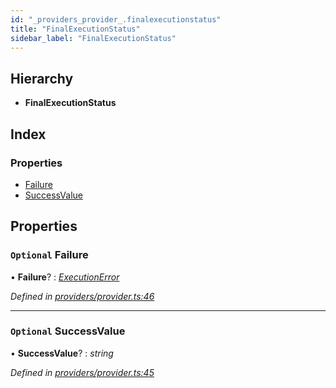 ```yaml
---
id: "_providers_provider_.finalexecutionstatus"
title: "FinalExecutionStatus"
sidebar_label: "FinalExecutionStatus"
---
```


## Hierarchy

* **FinalExecutionStatus**

## Index

### Properties

* [Failure](_providers_provider_.finalexecutionstatus.md#optional-failure)
* [SuccessValue](_providers_provider_.finalexecutionstatus.md#optional-successvalue)

## Properties

### `Optional` Failure

• **Failure**? : *[ExecutionError](_providers_provider_.executionerror.md)*

*Defined in [providers/provider.ts:46](https://github.com/nearprotocol/nearlib/blob/cbaa79a/src.ts/providers/provider.ts#L46)*

___

### `Optional` SuccessValue

• **SuccessValue**? : *string*

*Defined in [providers/provider.ts:45](https://github.com/nearprotocol/nearlib/blob/cbaa79a/src.ts/providers/provider.ts#L45)*
